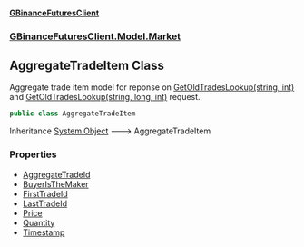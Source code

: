 #### [GBinanceFuturesClient](./index.md 'index')
### [GBinanceFuturesClient.Model.Market](./GBinanceFuturesClient-Model-Market.md 'GBinanceFuturesClient.Model.Market')
## AggregateTradeItem Class
Aggregate trade item model for reponse on [GetOldTradesLookup(string, int)](./GBinanceFuturesClient-Market-GetOldTradesLookup(string_int).md 'GBinanceFuturesClient.Market.GetOldTradesLookup(string, int)')   
and [GetOldTradesLookup(string, long, int)](./GBinanceFuturesClient-Market-GetOldTradesLookup(string_long_int).md 'GBinanceFuturesClient.Market.GetOldTradesLookup(string, long, int)') request.  
```csharp
public class AggregateTradeItem
```
Inheritance [System.Object](https://docs.microsoft.com/en-us/dotnet/api/System.Object 'System.Object') &#129106; AggregateTradeItem  
### Properties
- [AggregateTradeId](./GBinanceFuturesClient-Model-Market-AggregateTradeItem-AggregateTradeId.md 'GBinanceFuturesClient.Model.Market.AggregateTradeItem.AggregateTradeId')
- [BuyerIsTheMaker](./GBinanceFuturesClient-Model-Market-AggregateTradeItem-BuyerIsTheMaker.md 'GBinanceFuturesClient.Model.Market.AggregateTradeItem.BuyerIsTheMaker')
- [FirstTradeId](./GBinanceFuturesClient-Model-Market-AggregateTradeItem-FirstTradeId.md 'GBinanceFuturesClient.Model.Market.AggregateTradeItem.FirstTradeId')
- [LastTradeId](./GBinanceFuturesClient-Model-Market-AggregateTradeItem-LastTradeId.md 'GBinanceFuturesClient.Model.Market.AggregateTradeItem.LastTradeId')
- [Price](./GBinanceFuturesClient-Model-Market-AggregateTradeItem-Price.md 'GBinanceFuturesClient.Model.Market.AggregateTradeItem.Price')
- [Quantity](./GBinanceFuturesClient-Model-Market-AggregateTradeItem-Quantity.md 'GBinanceFuturesClient.Model.Market.AggregateTradeItem.Quantity')
- [Timestamp](./GBinanceFuturesClient-Model-Market-AggregateTradeItem-Timestamp.md 'GBinanceFuturesClient.Model.Market.AggregateTradeItem.Timestamp')
